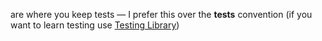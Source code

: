 are where you keep tests — I prefer this over the **tests** convention (if you want to learn testing use <a href="https://testing-library.com/">Testing Library</a>)
